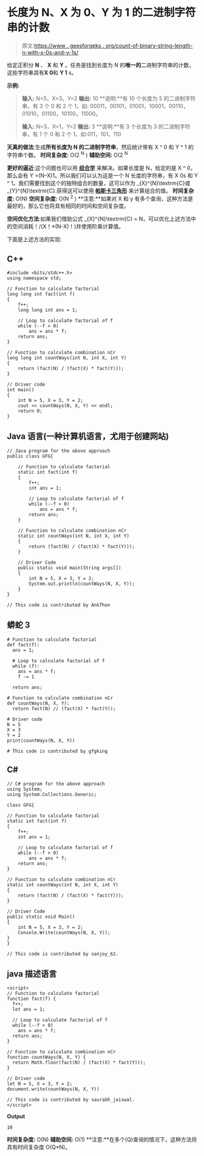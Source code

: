 # 长度为 N、X 为 0、Y 为 1 的二进制字符串的计数

> 原文:[https://www . geesforgeks . org/count-of-binary-string-length-n-with-x-0s-and-y-1s/](https://www.geeksforgeeks.org/count-of-binary-string-of-length-n-with-x-0s-and-y-1s/)

给定正积分 **N** 、 **X** 和 **Y** 。任务是找到长度为 N 的**唯一的**二进制字符串的计数，这些字符串具有**X 0**和 **Y 1** s。

**示例:**

> **输入:** N=5，X=3，Y=2
> **输出:** 10
> **说明:**有 10 个长度为 5 的二进制字符串，有 3 个 0 和 2 个 1，如:
> 00011，00101，01001，10001，00110，01010，01100，10100，11000。
> 
> **输入:** N=3，X=1，Y=2
> **输出:** 3
> **说明:**有 3 个长度为 3 的二进制字符串，有 1 个 0 和 2 个 1，如:011，101，110

**天真的做法**:生成**所有长度为 N 的二进制字符串**，然后统计带有 X ^ 0 和 Y ^ 1 的字符串个数。
**时间复杂度:** O(2 <sup>N</sup> )
**辅助空间:** O(2 <sup>N</sup>

**更好的逼近**:这个问题也可以用 [**组合学**](https://www.geeksforgeeks.org/combinatorics-gq/) 来解决。如果长度是 N，给定的是 X ^ 0，那么会有 Y =(N–X)1。所以我们可以认为这是一个 N 长度的字符串，有 X 0s 和 Y ^ 1。我们需要找到这个的独特组合的数量，这可以作为 _{X}^{N}\textrm{C}或 _{Y}^{N}\textrm{C}.获得这可以使用 [**帕斯卡三角形**](https://www.geeksforgeeks.org/calculate-ncr-using-pascals-triangle/) 来计算组合的值。
**时间复杂度:** O(N)
**空间复杂度:** O(N <sup>2</sup> )
**注意:**如果对 X 和 y 有多个查询，这种方法是最好的，那么它也将具有相同的时间和空间复杂度。

**空间优化方法**:如果我们借助公式 _{X}^{N}\textrm{C} = N，可以优化上述方法中的空间消耗！/(X！*(N-X)！)并使用阶乘计算值。

下面是上述方法的实现:

## C++

```
#include <bits/stdc++.h>
using namespace std;

// Function to calculate factorial
long long int fact(int f)
{
    f++;
    long long int ans = 1;

    // Loop to calculate factorial of f
    while (--f > 0)
        ans = ans * f;
    return ans;
}

// Function to calculate combination nCr
long long int countWays(int N, int X, int Y)
{
    return (fact(N) / (fact(X) * fact(Y)));
}

// Driver code
int main()
{
    int N = 5, X = 3, Y = 2;
    cout << countWays(N, X, Y) << endl;
    return 0;
}
```

## Java 语言(一种计算机语言，尤用于创建网站)

```
// Java program for the above approach
public class GFG{

    // Function to calculate factorial
    static int fact(int f)
    {
        f++;
        int ans = 1;

        // Loop to calculate factorial of f
        while (--f > 0)
            ans = ans * f;
        return ans;
    }

    // Function to calculate combination nCr
    static int countWays(int N, int X, int Y)
    {
        return (fact(N) / (fact(X) * fact(Y)));
    }

    // Driver Code
    public static void main(String args[])
    {
        int N = 5, X = 3, Y = 2;
        System.out.println(countWays(N, X, Y));
    }
}

// This code is contributed by AnkThon
```

## 蟒蛇 3

```
# Function to calculate factorial
def fact(f):
  ans = 1;

  # Loop to calculate factorial of f
  while (f):
    ans = ans * f;
    f -= 1

  return ans;

# Function to calculate combination nCr
def countWays(N, X, Y):
  return fact(N) // (fact(X) * fact(Y));

# Driver code
N = 5
X = 3
Y = 2
print(countWays(N, X, Y))

# This code is contributed by gfgking
```

## C#

```
// C# program for the above approach
using System;
using System.Collections.Generic;

class GFG{

// Function to calculate factorial
static int fact(int f)
{
    f++;
    int ans = 1;

    // Loop to calculate factorial of f
    while (--f > 0)
        ans = ans * f;
    return ans;
}

// Function to calculate combination nCr
static int countWays(int N, int X, int Y)
{
    return (fact(N) / (fact(X) * fact(Y)));
}

// Driver Code
public static void Main()
{
    int N = 5, X = 3, Y = 2;
    Console.Write(countWays(N, X, Y));
}
}

// This code is contributed by sanjoy_62.
```

## java 描述语言

```
<script>
// Function to calculate factorial
function fact(f) {
  f++;
  let ans = 1;

  // Loop to calculate factorial of f
  while (--f > 0)
    ans = ans * f;
  return ans;
}

// Function to calculate combination nCr
function countWays(N, X, Y) {
  return Math.floor(fact(N) / (fact(X) * fact(Y)));
}

// Driver code
let N = 5, X = 3, Y = 2;
document.write(countWays(N, X, Y))

// This code is contributed by saurabh_jaiswal.
</script>
```

**Output**

```
10
```

**时间复杂度:** O(N)
**辅助空间:** O(1)
**注意:**在多个(Q)查询的情况下，这种方法将具有时间复杂度 O(Q*N)。